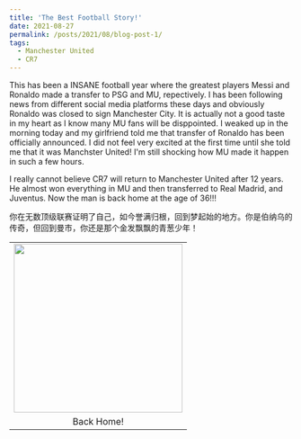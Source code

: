 ```yaml
---
title: 'The Best Football Story!'
date: 2021-08-27
permalink: /posts/2021/08/blog-post-1/
tags:
  - Manchester United
  - CR7
---
```


This has been a INSANE football year where the greatest players Messi and Ronaldo made a transfer to PSG and MU, repectively. I has been following news from different social media platforms these days and obviously Ronaldo was closed to sign Manchester City. It is actually not a good taste in my heart as I know many MU fans will be disppointed. I weaked up in the morning today and my girlfriend told me that transfer of Ronaldo has been officially announced. I did not feel very excited at the first time until she told me that it was Manchster United! I'm still shocking how MU made it happen in such a few hours.

I really cannot believe CR7 will return to Manchester United after 12 years. He almost won everything in MU and then transferred to Real Madrid, and Juventus. Now the man is back home at the age of 36!!!

你在无数顶级联赛证明了自己，如今誉满归根，回到梦起始的地方。你是伯纳乌的传奇，但回到曼市，你还是那个金发飘飘的青葱少年！

<table height="100%" border="0" cellspacing="0" cellpadding="0">
  <tr>
    <td align="center"><img src="http://liu-q16.github.io/files/cr7.jpeg"  height="300" /> </td>
  </tr>
  <tr>
    <td align="center">Back Home!</td>
  </tr>
</table>


